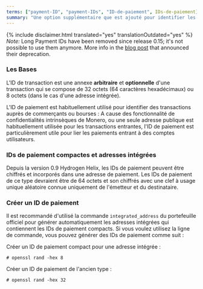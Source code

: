 ```yaml
---
terms: ["payment-ID", "payment-IDs", "ID-de-paiement", IDs-de-paiement]
summary: "Une option supplémentaire que est ajouté pour identifier les transactions avec les commerçants, se composant de 64 caractères hexadécimaux"
---
```


{% include disclaimer.html translated="yes" translationOutdated="yes" %}
*Note:* Long Payment IDs have been removed since release 0.15; it's not possible to use them anymore. More info in the [blog post](https://getmonero.org/2019/06/04/Long-Payment-ID-Deprecation.html) that announced their deprecation.

### Les Bases

L'ID de transaction est une annexe **arbitraire** et **optionnelle** d'une transaction qui se compose de 32 octets (64 caractères hexadécimaux) ou 8 octets (dans le cas d'une adresse intégrée).

L'ID de paiement est habituellement utilisé pour identifier des transactions auprès de commerçants ou bourses : A cause des fonctionnalité de confidentialités intrinsèques de Monero, ou une seule adresse publique est habituellement utilisée pour les transactions entrantes, l'ID de paiement est particulièrement utile pour lier les paiements entrant à des comptes utilisateurs.

### IDs de paiement compactes et adresses intégrées

Depuis la version 0.9 Hydrogen Helix, les IDs de paiement peuvent être chiffrés et incorporés dans une adresse de paiement. Les IDs de paiement de ce type devraient être de 64 octets et son chiffrés avec une clef à usage unique aléatoire connue uniquement de l'émetteur et du destinataire.

### Créer un ID de paiement
Il est recommandé d'utilisé la commande `integrated_address` du portefeuille officiel pour générer automatiquement les adresses intégrées qui contiennent les IDs de paiement compacts. Si vous voulez utilisez la ligne de commande, vous pouvez générer des IDs de paiement comme suit :

Créer un ID de paiement compact pour une adresse intégrée :

```# openssl rand -hex 8```

Créer un ID de paiement de l'ancien type :

```# openssl rand -hex 32```
